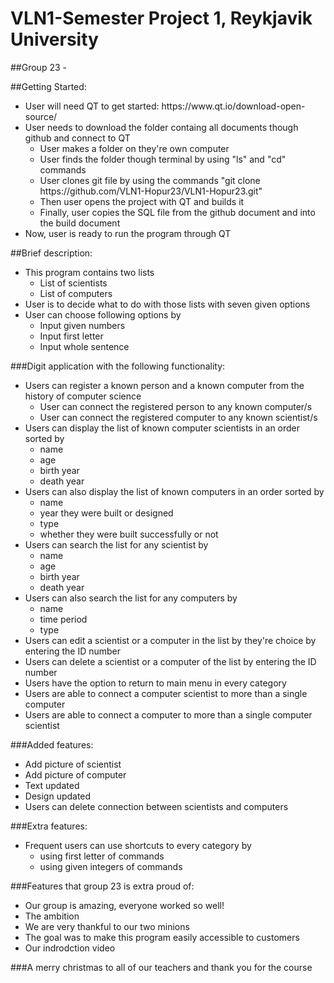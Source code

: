 # VLN1-Semester Project 1, Reykjavik University
##Group 23 -

##Getting Started:
<ul>
<li>User will need QT to get started: https://www.qt.io/download-open-source/</li>
<li>User needs to download the folder containg all documents though github and connect to QT
    <ul>
    <li>User makes a folder on they're own computer</li>
    <li>User finds the folder though terminal by using "ls" and "cd" commands</li>
    <li>User clones git file by using the commands "git clone https://github.com/VLN1-Hopur23/VLN1-Hopur23.git"</li>
    <li>Then user opens the project with QT and builds it</li>
    <li>Finally, user copies the SQL file from the github document and into the build document</li>
    </ul>
 <li>Now, user is ready to run the program through QT</li>
</ul>

##Brief description:
<ul>
    <li>This program contains two lists
       <ul>
       <li>List of scientists</li>
       <li>List of computers</li>
       </ul>
     <li>User is to decide what to do with those lists with seven given options</li>
     <li>User can choose following options by
       <ul>
                <li>Input given numbers</li>
                <li>Input first letter</li>
                <li>Input whole sentence</li>
                </ul>     
</ul>
    
###Digit application with the following functionality:
<ul>
   <li>Users can register a known person and a known computer from the history of computer science
   <ul>
      <li>User can connect the registered person to any known computer/s</li>
      <li>User can connect the registered computer to any known scientist/s</li>
      </ul>
   <li>Users can display the list of known computer scientists in an order sorted by
    <ul>
      <li>name</li>
      <li>age</li>
      <li>birth year</li> 
      <li>death year</li>
      </ul>
    <li>Users can also display the list of known computers in an order sorted by
    <ul>
      <li>name</li>
      <li>year they were built or designed</li>
      <li>type</li>
      <li>whether they were built successfully or not</li>
    </ul> 
    <li>Users can search the list for any scientist by
      <ul>
      <li>name</li>
      <li>age</li>
      <li>birth year</li>
      <li>death year</li>
    </ul>
    <li>Users can also search the list for any computers by
    <ul>
      <li>name</li>
      <li>time period</li>
      <li>type</li>
     </ul>
    <li>Users can edit a scientist or a computer in the list by they're choice by entering the ID number</li>
    <li>Users can delete a scientist or a computer of the list by entering the ID number</li>
    <li>Users have the option to return to main menu in every category</li>
    <li>Users are able to connect a computer scientist to more than a single computer</li>
    <li>Users are able to connect a computer to more than a single computer scientist</li>
</ul>  

###Added features:
<ul>
   <li>Add picture of scientist</li>
   <li>Add picture of computer</li>
   <li>Text updated</li>
   <li>Design updated</li>
   <li>Users can delete connection between scientists and computers</li>
</ul>
###Extra features:
<ul>
   <li>Frequent users can use shortcuts to every category by
   <ul>
   <li>using first letter of commands</li>
   <li>using given integers of commands</li>
   </ul>
</ul>  
###Features that group 23 is extra proud of:
<ul>
<li>Our group is amazing, everyone worked so well!</li>
<li>The ambition</li>
<li>We are very thankful to our two minions</li>
<li>The goal was to make this program easily accessible to customers</li>
<li>Our indrodction video</li>
</ul>

###A merry christmas to all of our teachers and thank you for the course
   
  
   
